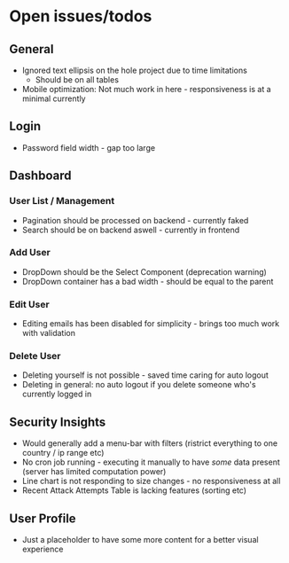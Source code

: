 # Open issues/todos
## General
- Ignored text ellipsis on the hole project due to time limitations
  - Should be on all tables
- Mobile optimization: Not much work in here - responsiveness is at a minimal currently

## Login
- Password field width - gap too large

## Dashboard
### User List / Management
- Pagination should be processed on backend - currently faked
- Search should be on backend aswell - currently in frontend

### Add User
- DropDown should be the Select Component (deprecation warning)
- DropDown container has a bad width - should be equal to the parent

### Edit User
- Editing emails has been disabled for simplicity - brings too much work with validation

### Delete User
- Deleting yourself is not possible - saved time caring for auto logout
- Deleting in general: no auto logout if you delete someone who's currently logged in

## Security Insights
- Would generally add a menu-bar with filters (ristrict everything to one country / ip range etc)
- No cron job running - executing it manually to have _some_ data present (server has limited computation power)
- Line chart is not responding to size changes - no responsiveness at all
- Recent Attack Attempts Table is lacking features (sorting etc)

## User Profile
- Just a placeholder to have some more content for a better visual experience